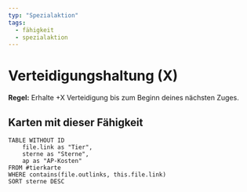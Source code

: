```yaml
---
typ: "Spezialaktion"
tags:   
  - fähigkeit
  - spezialaktion
---  
```


# Verteidigungshaltung (X) 
**Regel:** Erhalte +X Verteidigung bis zum Beginn deines nächsten Zuges.

## Karten mit dieser Fähigkeit  
```dataview 
TABLE WITHOUT ID   
	file.link as "Tier",   
	sterne as "Sterne",   
	ap as "AP-Kosten" 
FROM #tierkarte 
WHERE contains(file.outlinks, this.file.link) 
SORT sterne DESC
